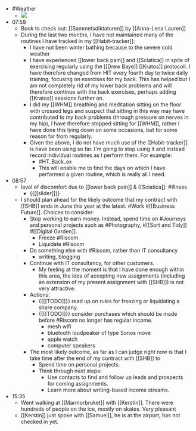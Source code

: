 - #Weather
    - ![](https://firebasestorage.googleapis.com/v0/b/firescript-577a2.appspot.com/o/imgs%2Fapp%2FDavidsroam%2FWM24PT2bBy.jpeg?alt=media&token=cbaa855b-e11b-4cc8-8da1-97d4f07c5195)
- 07:59
    - Book to check out: [[Sammetsdiktaturen]] by [[Anna-Lena Lauren]]
    - During the last two months, I have not maintained many of the routines I have tracked in my [[Habit-tracker]]:
        - I have not been winter bathing because to the severe cold weather
        - I have experienced [[lower back pain]] and [[Sciatica]] in spite of exercising regularly using the [[Drew Baye]] [[Kratos]] protocoll. I have therefore changed from HIT every fourth day to twice daily training, focusing on exercises for my back. This has helped but I am not completely rid of my lower back problems and will therefore continue with the back exercises, perhaps adding [[Kratos]] sessions further on.
        - I did my [[WHM]] breathing and meditation sitting on the floor with crossed legs and suspect that sitting in this way may have contributed to my back problems (through pressure on nerves in my hip), I have therefore stopped sitting for [[WHM]], rather i have done this lying down on some occasions, but for some reason far from regularly.
        - Given the above, I do not have much use of the [[Habit-tracker]] is have been using so far. I'm going to stop using it and instead record individual routines as I perform them. For example:
            - #HT_Back_ex
            - This will enable me to find the days on which I have performed a given routine, which is really all I need.
- 08:57
    - level of discomfort due to [[lower back pain]] & [[Sciatica]]: #Illness
        - {{[[slider]]}}
    - I should plan ahead for the likely outcome that my contract with [[SHB]] ends in June this year at the latest. #Work #[[Business Future]]. Choices to consider:
        - Stop working to earn money. Instead, spend time on #Journeys and personal projects such as #Photography, #[[Sort and Tidy]] #[[Digital Garden]].
            - Freeze #Riscom
            - Liquidate #Riscom
        - Do something else with #Riscom, rather than IT consultancy
            - writing, blogging
        - Continue with IT consultancy, for other customers.
            - My feeling at the moment is that I have done enough within this area, the idea of accepting new assignments (including an extension of my present assignment with [[SHB]]) is not very attractive.
        - Actions:
            - {{[[TODO]]}} read up on rules for freezing or liquidating a share company.
            - {{[[TODO]]}} consider purchases which should be made before #Riscom no longer has regular income.
                - mesh wifi
                - bluetooth loudpeaker of type Sonos move
                - apple watch
                - computer speakers
        - The most likely outcome, as far as I can judge right now is that I take time after the end of my contract with [[SHB]] to
            - Spend time on personal projects.
            - Think through next steps:
                - Use contacts to find and follow up leads and prospects for coming assignments.
                - Learn more about writing-based income streams.
- 15:35
    - Went walking at [[Marmorbruket]] with [[Kerstin]]. There were hundreds of people on the ice, mostly on skates. Very pleasant
    - [[Kerstin]] just spoke with [[Samuel]], he is at the airport, has not checked in yet.
